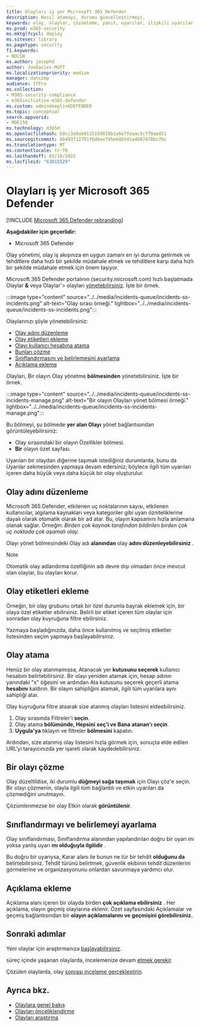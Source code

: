 ```yaml
---
title: Olayları iş yer Microsoft 365 Defender
description: Nasıl atamayı, durumu güncelleştirmeyi,
keywords: olay, olaylar, çözümleme, yanıt, uyarılar, ilişkili uyarılar, atama, güncelleştirme, durum, yönetme, sınıflandırma, microsoft, 365, m365
ms.prod: m365-security
ms.mktglfcycl: deploy
ms.sitesec: library
ms.pagetype: security
f1.keywords:
- NOCSH
ms.author: josephd
author: JoeDavies-MSFT
ms.localizationpriority: medium
manager: dansimp
audience: ITPro
ms.collection:
- M365-security-compliance
- m365initiative-m365-defender
ms.custom: admindeeplinkDEFENDER
ms.topic: conceptual
search.appverid:
- MOE150
ms.technology: m365d
ms.openlocfilehash: b9cc3e0ab911515d010b1a6e7feaac5cff8aed51
ms.sourcegitcommit: bb493f12701f6d6ee7d5e64b541adb87470bc7bc
ms.translationtype: MT
ms.contentlocale: tr-TR
ms.lasthandoff: 02/18/2022
ms.locfileid: "63015529"
---
```

# <a name="manage-incidents-in-microsoft-365-defender"></a>Olayları iş yer Microsoft 365 Defender

[!INCLUDE [Microsoft 365 Defender rebranding](../includes/microsoft-defender.md)]


**Aşağıdakiler için geçerlidir:**
- Microsoft 365 Defender

Olay yönetimi, olay iş akışınıza en uygun zamanı en iyi duruma getirmek ve tehditlere daha hızlı bir şekilde müdahale etmek ve tehditlere karşı daha hızlı bir şekilde müdahale etmek için önem taşıyor.

Microsoft 365 Defender portalının (security.microsoft.com) hızlı başlatmada Olaylar **&** veya Olaylar'> olayları [yönetebilirsiniz](https://security.microsoft.com). İşte bir örnek.

:::image type="content" source="../../media/incidents-queue/incidents-ss-incidents.png" alt-text="Olay sırası örneği." lightbox="../../media/incidents-queue/incidents-ss-incidents.png":::

Olaylarınızı şöyle yönetebilirsiniz:

- [Olay adını düzenleme](#edit-the-incident-name)
- [Olay etiketleri ekleme](#add-incident-tags)
- [Olayı kullanıcı hesabına atama](#assign-an-incident)
- [Bunları çözme](#resolve-an-incident)
- [Sınıflandırmasını ve belirlemesini ayarlama](#set-the-classification-and-determination)
- [Açıklama ekleme](#add-comments)

Olayları, Bir olayın Olay yönetme **bölmesinden** yönetebilirsiniz. İşte bir örnek.

:::image type="content" source="../../media/incidents-queue/incidents-ss-incidents-manage.png" alt-text="Bir olayın Olayları yönet bölmesi örneği." lightbox="../../media/incidents-queue/incidents-ss-incidents-manage.png":::

Bu bölmeyi, şu bölmede **yer alan Olayı** yönet bağlantısından görüntüleyebilirsiniz:

- Olay sırasındaki bir olayın Özellikler bölmesi.
- **Bir** olayın özet sayfası.

Uyarıları bir olaydan diğerine taşımak istediğiniz durumlarda, bunu da Uyarılar sekmesinden yapmaya devam edersiniz; böylece ilgili tüm  uyarıları içeren daha büyük veya daha küçük bir olay oluşturulur.

## <a name="edit-the-incident-name"></a>Olay adını düzenleme

Microsoft 365 Defender, etkilenen uç noktalarının sayısı, etkilenen kullanıcılar, algılama kaynakları veya kategoriler gibi uyarı özniteliklerine dayalı olarak otomatik olarak bir ad atar. Bu, olayın kapsamını hızla anlamana olanak sağlar. Örneğin: *Birden çok kaynak tarafından bildirilen birden çok uç noktada çok aşamalı olay.*

Olayı yönet bölmesindeki Olay adı **alanından** olay **adını düzenleyebilirsiniz** .

> [!NOTE]
> Otomatik olay adlandırma özelliğinin adı devre dışı olmadan önce mevcut olan olaylar, bu olayları korur.

## <a name="add-incident-tags"></a>Olay etiketleri ekleme

Örneğin, bir olay grubunu ortak bir özel durumla bayrak eklemek için, bir olaya özel etiketler ebilirsiniz. Belirli bir etiket içeren tüm olaylar için sonradan olay kuyruğuna filtre ebilirsiniz.

Yazmaya başladığınızda, daha önce kullanılmış ve seçilmiş etiketler listesinden seçim yapmaya başlayabilirsiniz.

## <a name="assign-an-incident"></a>Olay atama

Henüz bir olay atanmamışsa, Atanacak yer **kutusunu seçerek** kullanıcı hesabını belirtebilirsiniz. Bir olayı yeniden atamak için, hesap adının yanındaki "x" öğesini ve ardından Ata kutusunu seçerek geçerli atama **hesabını** kaldırın. Bir olayın sahipliğini atamak, ilgili tüm uyarılara aynı sahipliği atar.

Olay kuyruğuna filtre ataarak size atanmış olayları listesini eldeebilirsiniz. 

1. Olay sırasında Filtreler'i **seçin**.
2. Olay atama **bölümünde, Hepsini** **seç'i ve Bana** **atanan'ı seçin**.
3. **Uygula'ya** tıklayın ve filtreler **bölmesini** kapatın.

Ardından, size atanmış olay listesini hızla görmek için, sonuçta elde edilen URL'yi tarayıcınızda yer işareti olarak kaydedebilirsiniz.

## <a name="resolve-an-incident"></a>Bir olayı çözme

Olay düzeltildise, iki durumlu **düğmeyi sağa taşımak** için Olayı çöz'e seçin. Bir olayı çözmenin, olayla ilgili tüm bağlantılı ve etkin uyarıları da çözmediğini unutmayın.

Çözümlenmezse bir olay Etkin olarak **görüntülenir**.

## <a name="set-the-classification-and-determination"></a>Sınıflandırmayı ve belirlemeyi ayarlama

Olay sınıflandırması, Sınıflandırma alanından yapılandırılan doğru bir uyarı mı yoksa yanlış uyarı **mı olduğuyla ilgilidir** . 

Bu doğru bir uyarıysa, Karar alanı ile bunun ne tür bir tehdit **olduğunu da** belirtebilirsiniz. Tehdit türünü belirtmek, güvenlik ekibinin tehdit düzenlerini görmelerine ve organizasyonunu onlardan savunmaya yardımcı olur. 

## <a name="add-comments"></a>Açıklama ekleme

Açıklama alanı içeren bir olayda birden **çok açıklama ebilirsiniz** . Her açıklama, olayın geçmiş olaylarına eklenir. Özet sayfasındaki Açıklamalar ve geçmiş bağlantısından bir **olayın açıklamalarını ve** **geçmişini görebilirsiniz.**

## <a name="next-steps"></a>Sonraki adımlar

Yeni olaylar için araştırmanıza [başlayabilirsiniz](investigate-incidents.md).

süreç içinde yaşanan olaylarda, incelemenize devam [etmek gerekir](investigate-incidents.md).

Çözülen olaylarda, olay [sonrası inceleme gerçekleştirin](first-incident-post.md).

## <a name="see-also"></a>Ayrıca bkz.

- [Olaylara genel bakış](incidents-overview.md)
- [Olayları önceliklendirme](incident-queue.md)
- [Olayları araştırma](investigate-incidents.md)
